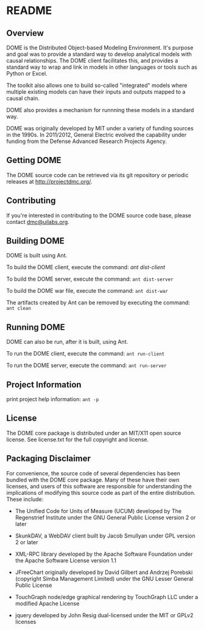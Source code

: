 # README 

## Overview 
DOME is the Distributed Object-based Modeling Environment. It's purpose and goal was to provide a standard way to develop analytical models with causal relationships. The DOME client facilitates this, and provides a standard way to wrap and link in models in other languages or tools such as Python or Excel.

The toolkit also allows one to build so-called "integrated" models where multiple existing models can have their inputs and outputs mapped to a causal chain.

DOME also provides a mechanism for runnning these models in a standard way.

DOME was originally developed by MIT under a variety of funding sources in the 1990s. In 2011/2012, General Electric evolved the capability under funding from the Defense Advanced Research Projects Agency. 

## Getting DOME 
The DOME source code can be retrieved via its git repository or periodic releases at http://projectdmc.org/.

## Contributing 
If you're interested in contributing to the DOME source code base, please contact dmc@uilabs.org.

## Building DOME 
DOME is built using Ant.

To build the DOME client, execute the command:
*ant dist-client*

To build the DOME server, execute the command:
`ant dist-server`

To build the DOME war file, execute the command:
`ant dist-war`

The artifacts created by Ant can be removed by executing the command:
`ant clean`

## Running DOME 
DOME can also be run, after it is built, using Ant.

To run the DOME client, execute the command:
`ant run-client`

To run the DOME server, execute the command:
`ant run-server`

## Project Information
print project help information:
`ant -p`

## License 
The DOME core package is distributed under an MIT/X11 open source license. See license.txt for the full copyright and license.

## Packaging Disclaimer 
For convenience, the source code of several dependencies has been bundled with the DOME core package. Many of these have their own licenses, and users of this software are responsible for understanding the implications of modifying this source code as part of the entire distribution. These include:

- The Unified Code for Units of Measure (UCUM) developed by The Regenstrief Institute under the GNU General Public License version 2 or later

- SkunkDAV, a WebDAV client built by Jacob Smullyan under GPL version 2 or later

- XML-RPC library developed by the Apache Software Foundation under the Apache Software License version 1.1 

- JFreeChart originally developed by David Gilbert and Andrzej Porebski (copyright Simba Management Limited) under the GNU Lesser General Public License  

- TouchGraph node/edge graphical rendering by TouchGraph LLC under a modified Apache License

- jquery developed by John Resig dual-licensed under the MIT or GPLv2 licenses